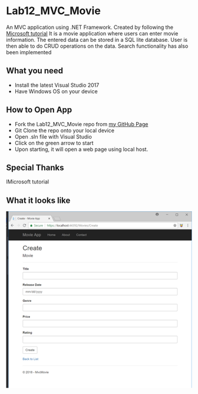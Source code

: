 # Lab12_MVC_Movie
An MVC application using .NET Framework. Created by following the [Microsoft tutorial](https://docs.microsoft.com/en-us/aspnet/core/tutorials/first-mvc-app/start-mvc?tabs=aspnetcore2x&view=aspnetcore-2.1)
It is a movie application where users can enter movie information. The entered data can be stored
in a SQL lite database. User is then able to do CRUD operations on the data. Search functionality 
has also been implemented

## What you need
* Install the latest Visual Studio 2017
* Have Windows OS on your device

## How to Open App
* Fork the Lab12_MVC_Movie repo from [my GitHub Page](https://github.com/Calamario)
* Git Clone the repo onto your local device
* Open .sln file with Visual Studio
* Click on the green arrow to start
* Upon starting, it will open a web page using local host.

## Special Thanks
IMicrosoft tutorial

## What it looks like
![Time_PotY](MvcMovie/MvcMovie/assets/mvc_movie.PNG)